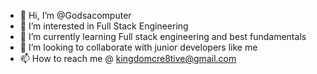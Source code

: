 - 👋 Hi, I’m @Godsacomputer
- 👀 I’m interested in Full Stack Engineering
- 🌱 I’m currently learning Full stack engineering and best fundamentals
- 💞️ I’m looking to collaborate with junior developers like me
- 📫 How to reach me @ kingdomcre8tive@gmail.com 

<!---
Godsacomputer/Godsacomputer is a ✨ special ✨ repository because its `README.md` (this file) appears on your GitHub profile.
You can click the Preview link to take a look at your changes.
--->
